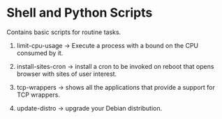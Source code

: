 # Shell and Python Scripts
Contains basic scripts for routine tasks.

1. limit-cpu-usage -> Execute a process with a bound on the CPU consumed by it.

2. install-sites-cron -> install a cron to be invoked on reboot that opens browser with sites of user interest.

3. tcp-wrappers -> shows all the applications that provide a support for TCP wrappers.

4. update-distro -> upgrade your Debian distribution.
